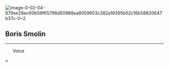 ![image-0-02-04-679ee28ec60b59f65796d50988ea9059953c382a19395b52c16b58820647b37c-V~2](https://user-images.githubusercontent.com/105316196/177011182-9e4fc169-f842-48ae-aa77-761e183574d9.jpg)
<html lang="en">
 <head>
  <meta charset="UTF-8">
  <h2>Boris Smolin</h2>
 </head>
<hr>
 <body style="background=color: #DF8C5D">
  <body>
    <ul type="square">
     <p>Voice</p>
     <p></p>
     <p></p>
    </ul>
  </body>>









 
 










